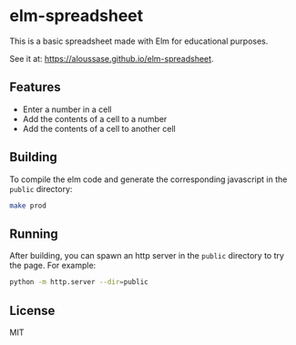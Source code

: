 # elm-spreadsheet

This is a basic spreadsheet made with Elm for educational purposes.

See it at: https://aloussase.github.io/elm-spreadsheet.

## Features

- Enter a number in a cell
- Add the contents of a cell to a number
- Add the contents of a cell to another cell

## Building

To compile the elm code and generate the corresponding javascript in the
`public` directory:
```bash
make prod
```

## Running

After building, you can spawn an http server in the `public` directory to try the
page. For example:
```bash
python -m http.server --dir=public
```

## License

MIT
